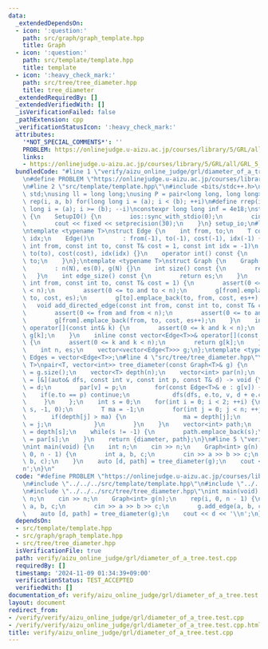 ```yaml
---
data:
  _extendedDependsOn:
  - icon: ':question:'
    path: src/graph/graph_template.hpp
    title: Graph
  - icon: ':question:'
    path: src/template/template.hpp
    title: template
  - icon: ':heavy_check_mark:'
    path: src/tree/tree_diameter.hpp
    title: tree_diameter
  _extendedRequiredBy: []
  _extendedVerifiedWith: []
  _isVerificationFailed: false
  _pathExtension: cpp
  _verificationStatusIcon: ':heavy_check_mark:'
  attributes:
    '*NOT_SPECIAL_COMMENTS*': ''
    PROBLEM: https://onlinejudge.u-aizu.ac.jp/courses/library/5/GRL/all/GRL_5_A
    links:
    - https://onlinejudge.u-aizu.ac.jp/courses/library/5/GRL/all/GRL_5_A
  bundledCode: "#line 1 \"verify/aizu_online_judge/grl/diameter_of_a_tree.test.cpp\"\
    \n#define PROBLEM \"https://onlinejudge.u-aizu.ac.jp/courses/library/5/GRL/all/GRL_5_A\"\
    \n#line 2 \"src/template/template.hpp\"\n#include <bits/stdc++.h>\nusing namespace\
    \ std;\nusing ll = long long;\nusing P = pair<long long, long long>;\n#define\
    \ rep(i, a, b) for(long long i = (a); i < (b); ++i)\n#define rrep(i, a, b) for(long\
    \ long i = (a); i >= (b); --i)\nconstexpr long long inf = 4e18;\nstruct SetupIO\
    \ {\n    SetupIO() {\n        ios::sync_with_stdio(0);\n        cin.tie(0);\n\
    \        cout << fixed << setprecision(30);\n    }\n} setup_io;\n#line 3 \"src/graph/graph_template.hpp\"\
    \ntemplate <typename T>\nstruct Edge {\n    int from, to;\n    T cost;\n    int\
    \ idx;\n    Edge()\n        : from(-1), to(-1), cost(-1), idx(-1) {}\n    Edge(const\
    \ int from, const int to, const T& cost = 1, const int idx = -1)\n        : from(from),\
    \ to(to), cost(cost), idx(idx) {}\n    operator int() const {\n        return\
    \ to;\n    }\n};\ntemplate <typename T>\nstruct Graph {\n    Graph(const int N)\n\
    \        : n(N), es(0), g(N) {}\n    int size() const {\n        return n;\n \
    \   }\n    int edge_size() const {\n        return es;\n    }\n    void add_edge(const\
    \ int from, const int to, const T& cost = 1) {\n        assert(0 <= from and from\
    \ < n);\n        assert(0 <= to and to < n);\n        g[from].emplace_back(from,\
    \ to, cost, es);\n        g[to].emplace_back(to, from, cost, es++);\n    }\n \
    \   void add_directed_edge(const int from, const int to, const T& cost = 1) {\n\
    \        assert(0 <= from and from < n);\n        assert(0 <= to and to < n);\n\
    \        g[from].emplace_back(from, to, cost, es++);\n    }\n    inline vector<Edge<T>>&\
    \ operator[](const int& k) {\n        assert(0 <= k and k < n);\n        return\
    \ g[k];\n    }\n    inline const vector<Edge<T>>& operator[](const int& k) const\
    \ {\n        assert(0 <= k and k < n);\n        return g[k];\n    }\n\n   private:\n\
    \    int n, es;\n    vector<vector<Edge<T>>> g;\n};\ntemplate <typename T>\nusing\
    \ Edges = vector<Edge<T>>;\n#line 4 \"src/tree/tree_diameter.hpp\"\ntemplate <typename\
    \ T>\npair<T, vector<int>> tree_diameter(const Graph<T>& g) {\n    const int n\
    \ = g.size();\n    vector<T> depth(n);\n    vector<int> par(n);\n    auto dfs\
    \ = [&](auto& dfs, const int v, const int p, const T& d) -> void {\n        depth[v]\
    \ = d;\n        par[v] = p;\n        for(const Edge<T>& e : g[v]) {\n        \
    \    if(e.to == p) continue;\n            dfs(dfs, e.to, v, d + e.cost);\n   \
    \     }\n    };\n    int s = 0;\n    for(int i = 0; i < 2; ++i) {\n        dfs(dfs,\
    \ s, -1, 0);\n        T ma = -1;\n        for(int j = 0; j < n; ++j) {\n     \
    \       if(depth[j] > ma) {\n                ma = depth[j];\n                s\
    \ = j;\n            }\n        }\n    }\n    vector<int> path;\n    const T diameter\
    \ = depth[s];\n    while(s != -1) {\n        path.emplace_back(s);\n        s\
    \ = par[s];\n    }\n    return {diameter, path};\n}\n#line 5 \"verify/aizu_online_judge/grl/diameter_of_a_tree.test.cpp\"\
    \nint main(void) {\n    int n;\n    cin >> n;\n    Graph<int> g(n);\n    rep(i,\
    \ 0, n - 1) {\n        int a, b, c;\n        cin >> a >> b >> c;\n        g.add_edge(a,\
    \ b, c);\n    }\n    auto [d, path] = tree_diameter(g);\n    cout << d << '\\\
    n';\n}\n"
  code: "#define PROBLEM \"https://onlinejudge.u-aizu.ac.jp/courses/library/5/GRL/all/GRL_5_A\"\
    \n#include \"../../../src/template/template.hpp\"\n#include \"../../../src/graph/graph_template.hpp\"\
    \n#include \"../../../src/tree/tree_diameter.hpp\"\nint main(void) {\n    int\
    \ n;\n    cin >> n;\n    Graph<int> g(n);\n    rep(i, 0, n - 1) {\n        int\
    \ a, b, c;\n        cin >> a >> b >> c;\n        g.add_edge(a, b, c);\n    }\n\
    \    auto [d, path] = tree_diameter(g);\n    cout << d << '\\n';\n}"
  dependsOn:
  - src/template/template.hpp
  - src/graph/graph_template.hpp
  - src/tree/tree_diameter.hpp
  isVerificationFile: true
  path: verify/aizu_online_judge/grl/diameter_of_a_tree.test.cpp
  requiredBy: []
  timestamp: '2024-11-09 01:34:39+09:00'
  verificationStatus: TEST_ACCEPTED
  verifiedWith: []
documentation_of: verify/aizu_online_judge/grl/diameter_of_a_tree.test.cpp
layout: document
redirect_from:
- /verify/verify/aizu_online_judge/grl/diameter_of_a_tree.test.cpp
- /verify/verify/aizu_online_judge/grl/diameter_of_a_tree.test.cpp.html
title: verify/aizu_online_judge/grl/diameter_of_a_tree.test.cpp
---
```

